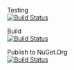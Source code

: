 Testing<br />
[![Build Status](https://dev.azure.com/pingdong/Libraries/_apis/build/status/libraries/pingdong.core?branchName=master&stageName=Testing)](https://dev.azure.com/pingdong/Libraries/_build/latest?definitionId=37&branchName=master)
<br />

Build<br />
[![Build Status](https://dev.azure.com/pingdong/Libraries/_apis/build/status/libraries/pingdong.core?branchName=master&stageName=Packaging)](https://dev.azure.com/pingdong/Libraries/_build/latest?definitionId=37&branchName=master)
<br />

Publish to NuGet.Org<br />
[![Build Status](https://dev.azure.com/pingdong/Libraries/_apis/build/status/libraries/pingdong.core?branchName=master&stageName=Publish%20to%20NuGet)](https://dev.azure.com/pingdong/Libraries/_build/latest?definitionId=37&branchName=master)
<br />
